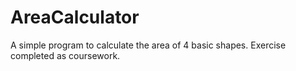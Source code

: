 # AreaCalculator
 A simple program to calculate the area of 4 basic shapes. Exercise completed as coursework. 

